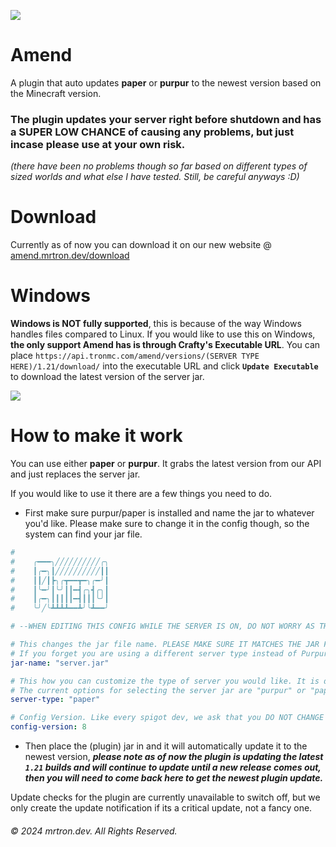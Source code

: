 ![](https://amend.mrtron.dev/images/amendfullcolor.png)

# Amend
A plugin that auto updates **paper** or **purpur** to the newest version based on the Minecraft version.
 ### The plugin updates your server right before shutdown and has a SUPER LOW CHANCE of causing any problems, but just incase please use at your own risk. 
 *(there have been no problems though so far based on different types of sized worlds and what else I have tested. Still, be careful anyways :D)*

# Download
Currently as of now you can download it on our new website @ [amend.mrtron.dev/download](https://amend.mrtron.dev/download)

# Windows
**Windows is NOT fully supported**, this is because of the way Windows handles files compared to Linux. If you would like to use this on Windows, **the only support Amend has is through Crafty's Executable URL**.
You can place `https://api.tronmc.com/amend/versions/(SERVER TYPE HERE)/1.21/download/` into the executable URL and click **`Update Executable`** to download the latest version of the server jar.

![](https://cdn.tronmc.com/img/git/crafty_update.png)


 # How to make it work
 You can use either **paper** or **purpur**.
 It grabs the latest version from our API and just replaces the server jar.
 
 If you would like to use it there are a few things you need to do. 
 - First make sure purpur/paper is installed and name the jar to whatever you'd like. Please make sure to change it in the config though, so the system can find your jar file.
 ```yml
#
#    ╭━━━╮╱╱╱╱╱╱╱╱╱╱╭╮
#    ┃╭━╮┃╱╱╱╱╱╱╱╱╱╱┃┃
#    ┃┃╱┃┣╮╭┳━━┳━╮╭━╯┃
#    ┃╰━╯┃╰╯┃┃━┫╭╮┫╭╮┃
#    ┃╭━╮┃┃┃┃┃━┫┃┃┃╰╯┃
#    ╰╯╱╰┻┻┻┻━━┻╯╰┻━━╯

# --WHEN EDITING THIS CONFIG WHILE THE SERVER IS ON, DO NOT WORRY AS THE CONFIG REFRESHES TO SEE THE CHANGES YOU MADE.--

# This changes the jar file name. PLEASE MAKE SURE IT MATCHES THE JAR FILE NAME OR ELSE IT WILL CREATE A NEW JAR FILE.
# If you forget you are using a different server type instead of Purpur and the plugin is running, it will automatically override it to purpur.
jar-name: "server.jar"

# This how you can customize the type of server you would like. It is defaulted to "paper".
# The current options for selecting the server jar are "purpur" or "paper".
server-type: "paper"

# Config Version. Like every spigot dev, we ask that you DO NOT CHANGE THIS PLEASE.
config-version: 8
```
 - Then place the (plugin) jar in and it will automatically update it to the newest version, ***please note as of now the plugin is updating the latest `1.21` builds and will continue to update until a new release comes out, then you will need to come back here to get the newest plugin update.***
 
 Update checks for the plugin are currently unavailable to switch off, but we only create the update notification if its a critical update, not a fancy one.
 ###### © 2024 mrtron.dev. All Rights Reserved.

